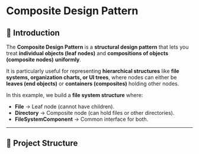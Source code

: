 # Composite Design Pattern  

## 📌 Introduction  
The **Composite Design Pattern** is a **structural design pattern** that lets you treat **individual objects (leaf nodes)** and **compositions of objects (composite nodes)** **uniformly**.  

It is particularly useful for representing **hierarchical structures** like **file systems, organization charts, or UI trees**, where nodes can either be **leaves (end objects)** or **containers (composites)** holding other nodes.  

In this example, we build a **file system structure** where:  
- **File** → Leaf node (cannot have children).  
- **Directory** → Composite node (can hold files or other directories).  
- **FileSystemComponent** → Common interface for both.  

---

## 📂 Project Structure  


 
 
